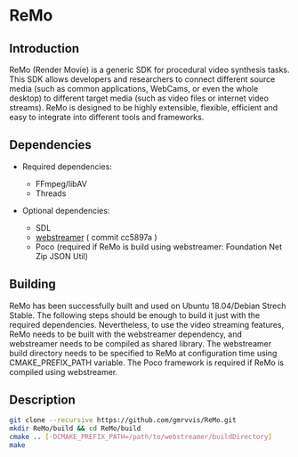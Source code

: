ReMo
=====================================================

## Introduction

ReMo (Render Movie) is a generic SDK for procedural video synthesis tasks. This 
SDK allows developers and researchers to connect different source media (such as
common applications, WebCams, or even the whole desktop) to different target media 
(such as video files or internet video streams). ReMo is designed to be highly 
extensible, flexible, efficient and easy to integrate into different tools and 
frameworks.

## Dependencies
* Required dependencies:
    * FFmpeg/libAV
    * Threads

* Optional dependencies:
    * SDL
    * [webstreamer](https://github.com/HBPVIS/webstreamer) ( commit cc5897a )
    * Poco (required if ReMo is build using webstreamer: Foundation Net Zip JSON Util)

## Building

ReMo has been successfully built and used on Ubuntu 18.04/Debian Strech Stable. 
The following steps should be enough to build it just with the required dependencies. 
Nevertheless, to use the video streaming features, ReMo needs to be built with 
the webstreamer dependency, and webstreamer needs to be compiled as shared library. 
The webstreamer build directory needs to be specified to ReMo at configuration time 
using CMAKE_PREFIX_PATH variable. The Poco framework is required if ReMo is compiled
using webstreamer.

## Description

```bash
git clone --recursive https://github.com/gmrvvis/ReMo.git
mkdir ReMo/build && cd ReMo/build
cmake .. [-DCMAKE_PREFIX_PATH=/path/to/webstreamer/buildDirectory]
make
```
